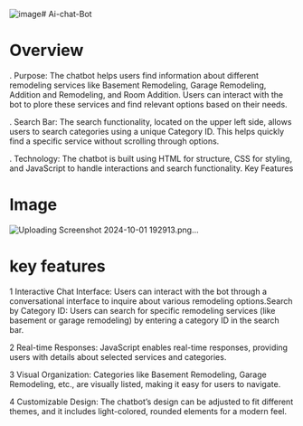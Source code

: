 ![image](https://github.com/user-attachments/assets/9dceffff-b8a2-4f8b-a57f-06f3284fb314)# Ai-chat-Bot

# Overview
. Purpose: The chatbot helps users find information about different remodeling services like Basement Remodeling, Garage Remodeling, Addition and Remodeling, and Room Addition. Users can interact with the bot to plore these services and find relevant options based on their needs.

. Search Bar: The search functionality, located on the upper left side, allows users to search categories using a unique Category ID. This helps quickly find a specific service without scrolling through options.

. Technology: The chatbot is built using HTML for structure, CSS for styling, and JavaScript to handle interactions and search functionality.
Key Features

# Image
 ![Uploading Screenshot 2024-10-01 192913.png…]()

# key features
 1 Interactive Chat Interface: Users can interact with the bot through a conversational interface to inquire about various remodeling options.Search by Category ID: Users can search for specific remodeling services (like basement or garage remodeling) by entering a category ID in the search bar.
 
 2 Real-time Responses: JavaScript enables real-time responses, providing users with details about selected services and categories.
 
 3 Visual Organization: Categories like Basement Remodeling, Garage Remodeling, etc., are visually listed, making it easy for users to navigate.
 
 4 Customizable Design: The chatbot’s design can be adjusted to fit different themes, and it includes light-colored, rounded elements for a modern feel.


